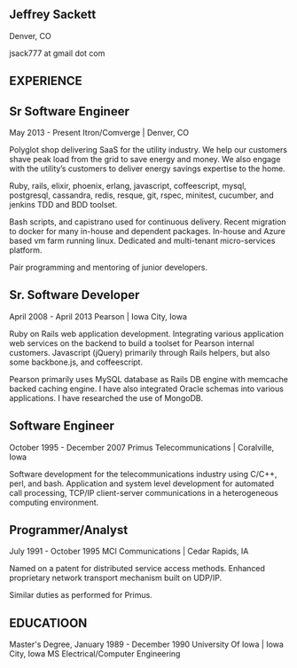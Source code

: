 ## Jeffrey Sackett
Denver, CO

jsack777 at gmail dot com

## EXPERIENCE

## Sr Software Engineer
May 2013 - Present
Itron/Comverge | Denver, CO

Polyglot shop delivering SaaS for the utility industry. We help our customers shave peak load from the grid to save energy and money. We also engage with the utility’s customers to deliver energy savings expertise to the home.

Ruby, rails, elixir, phoenix, erlang, javascript, coffeescript, mysql, postgresql, cassandra, redis, resque, git, rspec, minitest, cucumber, and jenkins TDD and BDD toolset.

Bash scripts, and capistrano used for continuous delivery. Recent migration to docker for many in-house and dependent packages. In-house and Azure based vm farm running linux. Dedicated and multi-tenant micro-services platform.

Pair programming and mentoring of junior developers.


## Sr. Software Developer
April 2008 - April 2013 
Pearson | Iowa City, Iowa

Ruby on Rails web application development. Integrating various application web services on the backend to build a toolset for Pearson internal customers. Javascript (jQuery) primarily through Rails helpers, but also some backbone.js, and coffeescript. 

Pearson primarily uses MySQL database as Rails DB engine with memcache backed caching engine. I have also integrated Oracle schemas into various applications. I have researched the use of MongoDB.


## Software Engineer
October 1995 - December 2007
Primus Telecommunications | Coralville, Iowa

Software development for the telecommunications industry using C/C++, perl, and bash. Application and system level development for automated call processing, TCP/IP client-server communications in a heterogeneous computing environment.

## Programmer/Analyst
July 1991 - October 1995
MCI Communications | Cedar Rapids, IA

Named on a patent for distributed service access methods. Enhanced proprietary network transport mechanism built on UDP/IP.

Similar duties as performed for Primus.


## EDUCATIOON

Master's Degree,
January 1989 - December 1990
University Of Iowa | Iowa City, Iowa
MS Electrical/Computer Engineering
